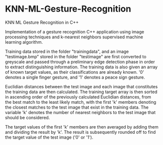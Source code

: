 # KNN-ML-Gesture-Recognition
KNN ML Gesture Recognition in C++

Implementation of a gesture recognition C++ application using image processing techniques and k-nearest neighbors supervised machine learning algorithm. 

Training data stored in the folder "trainingdata", and an image "testimage.bmp" stored in the folder "testimage" are first converted to greyscale and passed through a preliminary edge detection phase in order to extract distinguishing information. The training data is also given an array of known target values, as their classifications are already known. '0' denotes a single finger gesture, and '1' denotes a peace sign gesture. 

Euclidian distances between the test image and each image that constitutes the training data are then calculated. The training target array is then sorted in ascending order of the previously calculated Euclidian distances, from the best match to the least likely match, with the first 'k' members denoting the closest matches to the test image that exist in the training data. The variable 'k' denotes the number of nearest neighbors to the test image that should be considered. 

The target values of the first 'k' members are then averaged by adding them and dividing the result by 'k'. The result is subsequently rounded off to find the target value of the test image ('0' or '1').
